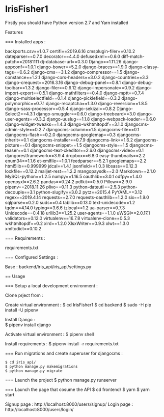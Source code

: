 # IrisFisher1

Firstly you should have Python version 2.7 and Yarn installed 

Features

=== Installed apps :

backports.csv==1.0.7
certifi==2019.6.16
cmsplugin-filer==0.10.2
dateparser==0.7.0
decorator==4.4.0
defusedxml==0.6.0
diff-match-patch==20181111
dj-database-url==0.3.0
Django==1.11.26
django-appconf==1.0.1
django-bower==5.2.0
django-braces==1.9.0
django-classy-tags==0.6.2
django-cms==3.1.2
django-compressor==1.5
django-constance==1.2.1
django-cors-headers==3.0.2
django-countries==3.3
django-crequest==2016.3.16
django-debug-panel==0.8.1
django-debug-toolbar==1.3.2
django-filer==0.9.12
django-impersonate==0.9.2
django-import-export==0.5.1
django-mathfilters==0.4.0
django-mptt==0.7.4
django-multiselectfield==0.1.4
django-picklefield==0.3.2
django-polymorphic==0.7.1
django-recaptcha==1.3.0
django-reversion==1.8.5
django-sass-processor==0.5.4
django-sekizai==0.8.2
Django-Select2==4.3.1
django-smuggler==0.6.0
django-treebeard==3.0
django-user-agents==0.3.2
django-uuslug==1.1.8
django-webpack-loader==0.6.0
django-widget-tweaks==1.4.3
django-wkhtmltopdf==3.1.0
djangocms-admin-style==0.2.7
djangocms-column==1.5
djangocms-file==0.1
djangocms-flash==0.2.0
djangocms-googlemap==0.3
djangocms-inherit==0.1
djangocms-installer==0.7.9
djangocms-link==1.6.2
djangocms-picture==0.1
djangocms-snippet==1.5
djangocms-style==1.5
djangocms-teaser==0.1
djangocms-text-ckeditor==2.6.0
djangocms-video==0.1
djangorestframework==3.9.4
dropbox==6.8.0
easy-thumbnails==2.2
enum34==1.1.6
et-xmlfile==1.0.1
feedparser==5.2.1
googlemaps==2.2
html5lib==0.999999
jdcal==1.4.1
jsonfield==1.0.3
libsass==0.12.3
lockfile==0.12.2
mailjet-rest==1.2.2
mangopaysdk==2.0
Markdown==2.1.0
MySQL-python==1.2.5
numpy==1.16.5
oauthlib==3.0.1
odfpy==1.4.0
openpyxl==2.6.2
pandas==0.24.2
pdfkit==0.5.0
Pillow==2.9.0
pipenv==2018.11.26
plivo==0.11.3
python-dateutil==2.5.3
python-decouple==3.1
python-slugify==3.0.2
pytz==2015.4
PyYAML==3.12
regex==2019.4.14
requests==2.7.0
requests-oauthlib==1.2.0
six==1.9.0
sqlparse==0.2.0
suds==0.4
tablib==0.13.0
text-unidecode==1.2
tqdm==4.14.0
typing==3.6.6
tzlocal==1.2
ua-parser==0.7.3
Unidecode==0.4.18
urllib3==1.25.2
user-agents==1.1.0
uWSGI==2.0.17.1
validators==0.12.0
virtualenv==16.7.8
virtualenv-clone==0.5.3
wkhtmltopdf==0.2
xlrd==1.2.0
XlsxWriter==0.9.3
xlwt==1.3.0
xmltodict==0.10.2

=== Requirements :

requirements.txt

=== Configured Settings :

Base : backend/iris_api/iris_api/settings.py
 

== Usage

=== Setup a local development environment :
 

Clone prject from :


Create virtual environment :
   	$ cd IrisFisher1
	$ cd backend
   	$ sudo -H pip install -U pipenv 

Install Django :  	
	$ pipenv install django 

Activate virtual environment :
   	$ pipenv shell


Install requirements :
   	$ pipenv install -r requirements.txt


=== Run migrations and create superuser for djangocms :

   	$ cd iris_api/
	$ python manage.py makemigrations
	$ python manage.py migrate
	

=== Launch the project
	$ python manage.py runserver


=== Launch the page that cosume the API
	$ cd frontend/
	$ yarn 
	$ yarn start 


Signup page : http://localhost:8000/users/signup/
Login page : http://localhost:8000/users/login/





 
